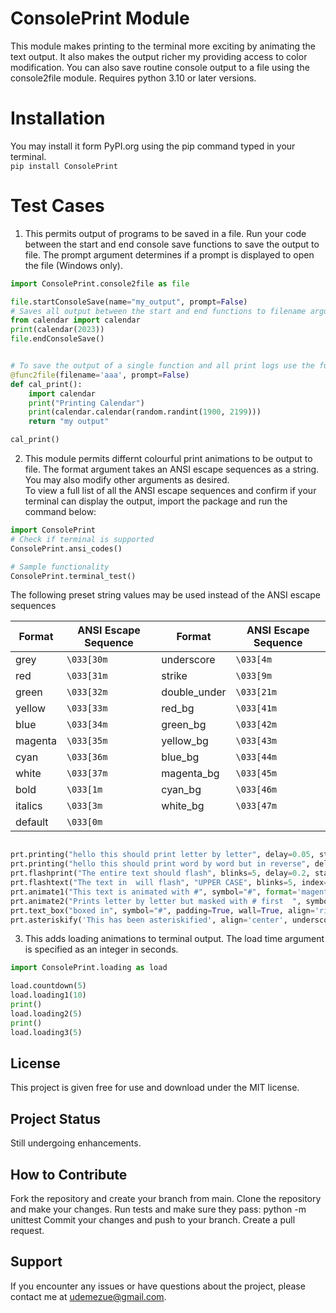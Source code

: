 # ConsolePrint Module
This module makes printing to the terminal more exciting by animating the text output.
It also makes the output richer my providing access to color modification.
You can also save routine console output to a file using the console2file module.
Requires python 3.10 or later versions.

# Installation
You may install it form PyPI.org using the pip command typed in your terminal.<br>
`pip install ConsolePrint`

# Test Cases
1.  This permits output of programs to be saved in a file.  Run your code between the start and end console save functions to save the output to file.  The prompt argument determines if a prompt is displayed to open the file (Windows only).
```python
import ConsolePrint.console2file as file  

file.startConsoleSave(name="my_output", prompt=False)
# Saves all output between the start and end functions to filename argument
from calendar import calendar
print(calendar(2023))
file.endConsoleSave()


# To save the output of a single function and all print logs use the func2file decorator
@func2file(filename='aaa', prompt=False)
def cal_print():
    import calendar
    print("Printing Calendar")
    print(calendar.calendar(random.randint(1900, 2199)))
    return "my output"

cal_print()

```
2.  This module permits differnt colourful print animations to be output to file.  The format argument takes an ANSI escape sequences as a string.  You may also modify other arguments as desired.<br>
To view a full list of all the ANSI escape sequences and confirm if your terminal can display the output, import the package and run the command below:
```python
import ConsolePrint
# Check if terminal is supported
ConsolePrint.ansi_codes()

# Sample functionality
ConsolePrint.terminal_test()
```

The following preset string values may be used instead of the ANSI escape sequences

| Format  | ANSI Escape Sequence | Format       | ANSI Escape Sequence |
|---------|----------------------|------------- |----------------------|
| grey    | `\033[30m`           | underscore   |   `\033[4m`          |
| red     | `\033[31m`           | strike       |   `\033[9m`          |
| green   | `\033[32m`           | double_under |   `\033[21m`         |
| yellow  | `\033[33m`           | red_bg       |   `\033[41m`         |
| blue    | `\033[34m`           | green_bg     |   `\033[42m`         |
| magenta | `\033[35m`           | yellow_bg    |   `\033[43m`         |
| cyan    | `\033[36m`           | blue_bg      |   `\033[44m`         |
| white   | `\033[37m`           | magenta_bg   |   `\033[45m`         |
| bold    | `\033[1m`            | cyan_bg      |   `\033[46m`         |
| italics | `\033[3m`            | white_bg     |   `\033[47m`         |
| default | `\033[0m`            |


```python port ConsolePrint.animate as prt 

prt.printing("hello this should print letter by letter", delay=0.05, style="letter", stay=True, rev=False, format='strike')
prt.printing("hello this should print word by word but in reverse", delay=0.3, style="word", stay=True, rev=True, format='red_bg')
prt.flashprint("The entire text should flash", blinks=5, delay=0.2, stay=True, format='green')
prt.flashtext("The text in  will flash", "UPPER CASE", blinks=5, index=12, delay=0.2, format='yellow')
prt.animate1("This text is animated with #", symbol="#", format='magenta')
prt.animate2("Prints letter by letter but masked with # first  ", symbol="#", delay=0.05, format="\033[48;5;150m")
prt.text_box("boxed in", symbol="#", padding=True, wall=True, align='right', format='\033[48;5;4m')
prt.asteriskify('This has been asteriskified', align='center', underscore=True, format='cyan')
```

3.  This adds loading animations to terminal output.  The load time argument is specified as an integer in seconds.
```python
import ConsolePrint.loading as load  

load.countdown(5)
load.loading1(10)
print()
load.loading2(5)
print()
load.loading3(5)
```
## License
This project is given free for use and download under the MIT license.

## Project Status
Still undergoing enhancements.

## How to Contribute
Fork the repository and create your branch from main.
Clone the repository and make your changes.
Run tests and make sure they pass: python -m unittest
Commit your changes and push to your branch.
Create a pull request.

## Support
If you encounter any issues or have questions about the project, please contact me at udemezue@gmail.com.
